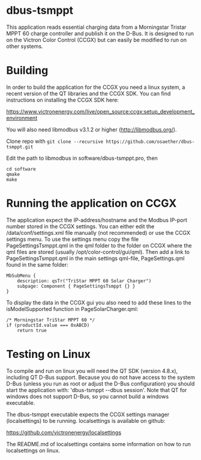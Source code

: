 dbus-tsmppt
===========

This application reads essential charging data from a Morningstar Tristar MPPT 60 charge controller and publish it on the D-Bus. It is designed to run on the Victron Color Control (CCGX) but can easily be modified to run on other systems.

Building
========

In order to build the application for the CCGX you need a linux system, a recent version of the QT libraries and the CCGX SDK. You can find instructions on installing the CCGX SDK here:

https://www.victronenergy.com/live/open_source:ccgx:setup_development_environment

You will also need libmodbus v3.1.2 or higher (http://libmodbus.org/).

Clone repo with `git clone --recursive https://github.com/osaether/dbus-tsmppt.git`

Edit the path to libmodbus in software/dbus-tsmppt.pro, then

    cd software
    qmake
    make

Running the application on CCGX
===============================

The application expect the IP-address/hostname and the Modbus IP-port number stored in the CCGX settings. You can either edit the /data/conf/settings.xml file manually (not recommended) or use the CCGX settings menu. To use the settings menu copy the file PageSettingsTsmppt.qml in the qml folder to the folder on CCGX where the qml files are stored (usually /opt/color-control/gui/qml). Then add a link to PageSettingsTsmppt.qml in the main settings qml-file, PageSettings.qml found in the same folder:

    MbSubMenu {
        description: qsTr("TriStar MPPT 60 Solar Charger")
        subpage: Component { PageSettingsTsmppt {} }
    }

To display the data in the CCGX gui you also need to add these lines to the isModelSupported function in PageSolarCharger.qml:

    /* Morningstar TriStar MPPT 60 */
    if (productId.value === 0xABCD)
        return true

Testing on Linux
================

To compile and run on linux you will need the QT SDK (version 4.8.x), including QT D-Bus support. Because you do not have access to the system D-Bus (unless you run as root or adjust the D-Bus configuration) you should start the application with: 'dbus-tsmppt --dbus session'. Note that QT for windows does not support D-Bus, so you cannot build a windows executable.

The dbus-tsmppt executable expects the CCGX settings manager (localsettings) to be running. localsettings is available on github:

https://github.com/victronenergy/localsettings

The README.md of localsettings contains some information on how to run localsettings on linux.


